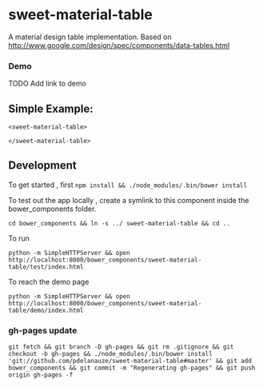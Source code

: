 # sweet-material-table

A material design table implementation. Based on http://www.google.com/design/spec/components/data-tables.html

### Demo

TODO Add link to demo

## Simple Example:

```
<sweet-material-table>

</sweet-material-table>
```

## Development

To get started , first `npm install && ./node_modules/.bin/bower install`

To test out the app locally , create a symlink to this component inside the bower_components folder.

`cd bower_components && ln -s ../ sweet-material-table && cd ..`

To run

`python -m SimpleHTTPServer && open http://localhost:8000/bower_components/sweet-material-table/test/index.html`

To reach the demo page

`python -m SimpleHTTPServer && open http://localhost:8000/bower_components/sweet-material-table/demo/index.html`

### gh-pages update

`git fetch && git branch -D gh-pages && git rm .gitignore && git checkout -b gh-pages && ./node_modules/.bin/bower install 'git://github.com/pdelanauze/sweet-material-table#master' && git add bower_components && git commit -m "Regenerating gh-pages" && git push origin gh-pages -f`
